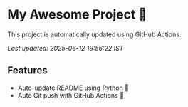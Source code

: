 # My Awesome Project 🚀

This project is automatically updated using GitHub Actions.

_Last updated: 2025-06-12 19:56:22 IST_

## Features
- Auto-update README using Python 🐍
- Auto Git push with GitHub Actions 🤖
